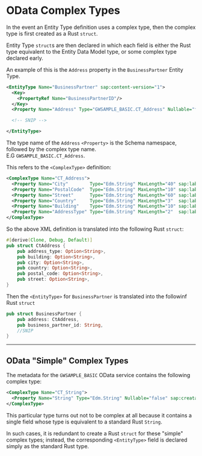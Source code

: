 # OData Complex Types

In the event an Entity Type definition uses a complex type, then the complex type is first created as a Rust `struct`.

Entity Type `struct`s are then declared in which each field is either the Rust type equivalent to the Entity Data Model type, or some complex type declared early.

An example of this is the `Address` property in the `BusinessPartner` Entity Type.

```xml
<EntityType Name="BusinessPartner" sap:content-version="1">
  <Key>
    <PropertyRef Name="BusinessPartnerID"/>
  </Key>
  <Property Name="Address" Type="GWSAMPLE_BASIC.CT_Address" Nullable="false"/>

  <!-- SNIP -->

</EntityType>
```

The type name of the `Address` `<Property>` is the Schema namespace, followed by the complex type name.  
E.G `GWSAMPLE_BASIC.CT_Address`.

This refers to the `<ComplexType>` definition:

```xml
<ComplexType Name="CT_Address">
  <Property Name="City"        Type="Edm.String" MaxLength="40" sap:label="City"        sap:semantics="city"/>
  <Property Name="PostalCode"  Type="Edm.String" MaxLength="10" sap:label="Postal Code" sap:semantics="zip"/>
  <Property Name="Street"      Type="Edm.String" MaxLength="60" sap:label="Street"      sap:semantics="street"/>
  <Property Name="Country"     Type="Edm.String" MaxLength="3"  sap:label="Country"     sap:semantics="country"/>
  <Property Name="Building"    Type="Edm.String" MaxLength="10" sap:label="Building"/>
  <Property Name="AddressType" Type="Edm.String" MaxLength="2"  sap:label="Address Type"/>
</ComplexType>
```

So the above XML definition is translated into the following Rust `struct`:

```rust
#[derive(Clone, Debug, Default)]
pub struct CtAddress {
    pub address_type: Option<String>,
    pub building: Option<String>,
    pub city: Option<String>,
    pub country: Option<String>,
    pub postal_code: Option<String>,
    pub street: Option<String>,
}
```

Then the `<EntityType>` for `BusinessPartner` is translated into the followinf Rust `struct`

```rust
pub struct BusinessPartner {
    pub address: CtAddress,
    pub business_partner_id: String,
    //SNIP
}
```

---

## OData "Simple" Complex Types

The metadata for the `GWSAMPLE_BASIC` OData service contains the following complex type:

```xml
<ComplexType Name="CT_String">
  <Property Name="String" Type="Edm.String" Nullable="false" sap:creatable="false" sap:updatable="false" sap:sortable="false" sap:filterable="false"/>
</ComplexType>
```

This particular type turns out not to be complex at all because it contains a single field whose type is equivalent to a standard Rust `String`.

In such cases, it is redundant to create a Rust `struct` for these "simple" complex types; instead, the corresponding `<EntityType>` field is declared simply as the standard Rust type.
